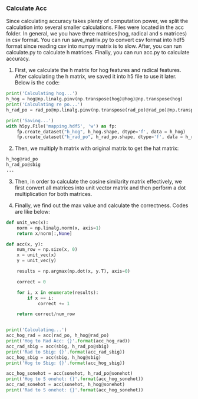 ### Calculate Acc

Since calculating accuracy takes plenty of computation power, we split the calculation into several smaller calculations. Files were located in the acc folder. In general, we you have three matrices(hog, radical and s matrices) in csv format. You can run save_matrix.py to convert csv format into hdf5 format since reading csv into numpy matrix is to slow. After, you can run calculate.py to calculate h matrices. Finally, you can run acc.py to calculate accuracy.


1. First, we calculate the h matrix for hog features and radical features. After calculating the h matrix, we saved it into h5 file to use it later. Below is the code:

```python
print('Calculating hog...')
h_hog = hog@np.linalg.pinv(np.transpose(hog)@hog)@np.transpose(hog)
print('Calculating re po...')
h_rad_po = rad_po@np.linalg.pinv(np.transpose(rad_po)@rad_po)@np.transpose(rad_po)

print('Saving...')
with h5py.File('mapping.hdf5', 'w') as fp:
	fp.create_dataset("h_hog", h_hog.shape, dtype='f', data = h_hog)
	fp.create_dataset("h_rad_po", h_rad_po.shape, dtype='f', data = h_rad_po)
```

2. Then, we multiply h matrix with original matrix to get the hat matrix:
```python
h_hog@rad_po
h_rad_po@sbig
...
```

3. Then, in order to calculate the cosine similarity matrix effectively, we first convert all matrices into unit vector matrix and then perform a dot multiplication for both matrices.

4. Finally, we find out the max value and calculate the correctness. Codes are like below:


```python
def unit_vec(x):
	norm = np.linalg.norm(x, axis=1)
	return x/norm[:,None]

def acc(x, y):
	num_row = np.size(x, 0)
	x = unit_vec(x)
	y = unit_vec(y)

	results = np.argmax(np.dot(x, y.T), axis=0)

	correct = 0

	for i, x in enumerate(results):
		if x == i:
			correct += 1

	return correct/num_row


print('Calculating...')
acc_hog_rad = acc(rad_po, h_hog@rad_po)
print('Hog to Rad Acc: {}'.format(acc_hog_rad))
acc_rad_sbig = acc(sbig, h_rad_po@sbig)
print('Rad to Sbig: {}'.format(acc_rad_sbig))
acc_hog_sbig = acc(sbig, h_hog@sbig)
print('Hog to Sbig: {}'.format(acc_hog_sbig))

acc_hog_sonehot = acc(sonehot, h_rad_po@sonehot)
print('Hog to S onehot: {}'.format(acc_hog_sonehot))
acc_rad_sonehot = acc(sonehot, h_hog@sonehot)
print('Rad to S onehot: {}'.format(acc_hog_sonehot))
```